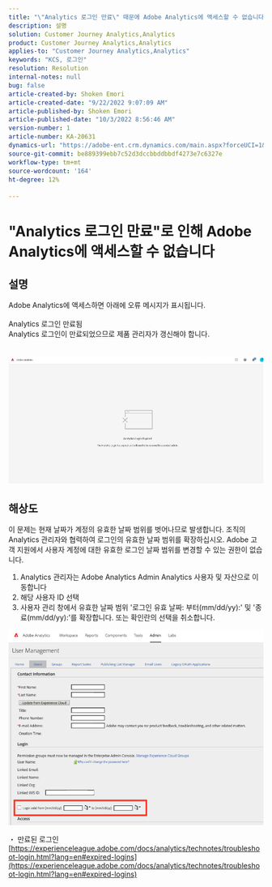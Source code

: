 ```yaml
---
title: "\"Analytics 로그인 만료\" 때문에 Adobe Analytics에 액세스할 수 없습니다."
description: 설명
solution: Customer Journey Analytics,Analytics
product: Customer Journey Analytics,Analytics
applies-to: "Customer Journey Analytics,Analytics"
keywords: "KCS, 로그인"
resolution: Resolution
internal-notes: null
bug: false
article-created-by: Shoken Emori
article-created-date: "9/22/2022 9:07:09 AM"
article-published-by: Shoken Emori
article-published-date: "10/3/2022 8:56:46 AM"
version-number: 1
article-number: KA-20631
dynamics-url: "https://adobe-ent.crm.dynamics.com/main.aspx?forceUCI=1&pagetype=entityrecord&etn=knowledgearticle&id=e4b722ec-553a-ed11-9db0-0022480869de"
source-git-commit: be889399ebb7c52d3dccbbddbbdf4273e7c6327e
workflow-type: tm+mt
source-wordcount: '164'
ht-degree: 12%

---
```


# &quot;Analytics 로그인 만료&quot;로 인해 Adobe Analytics에 액세스할 수 없습니다

## 설명

Adobe Analytics에 액세스하면 아래에 오류 메시지가 표시됩니다.
<br> 
<br>Analytics 로그인 만료됨
<br>Analytics 로그인이 만료되었으므로 제품 관리자가 갱신해야 합니다.
<br> <br><br>![](assets/___871742cf-563a-ed11-9db0-0022480869de___.jpeg)

## 해상도


이 문제는 현재 날짜가 계정의 유효한 날짜 범위를 벗어나므로 발생합니다. 조직의 Analytics 관리자와 협력하여 로그인의 유효한 날짜 범위를 확장하십시오. Adobe 고객 지원에서 사용자 계정에 대한 유효한 로그인 날짜 범위를 변경할 수 있는 권한이 없습니다.

1. Analytics 관리자는 Adobe Analytics Admin Analytics 사용자 및 자산으로 이동합니다
2. 해당 사용자 ID 선택
3. 사용자 관리 창에서 유효한 날짜 범위 &#39;로그인 유효 날짜: 부터(mm/dd/yy):&#39; 및 &#39;종료(mm/dd/yy):&#39;를 확장합니다. 또는 확인란의 선택을 취소합니다.


![](assets/6282c86d-563a-ed11-9db0-0022480869de.png)

・ 만료된 로그인
[https://experienceleague.adobe.com/docs/analytics/technotes/troubleshoot-login.html?lang=en#expired-logins](https://experienceleague.adobe.com/docs/analytics/technotes/troubleshoot-login.html?lang=en#expired-logins)

